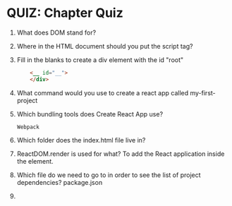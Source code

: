 
# QUIZ:  Chapter Quiz

1. What does DOM stand for?

2. Where in the HTML document should you put the script tag?

3. Fill in the blanks to create a div element with the id "root"

    ```html
        <__ id="__">
        </div>
    ```

4. What command would you use to create a react app called my-first-project

5. Which bundling tools does Create React App use?

    ``Webpack``

6. Which folder does the index.html file live in?

7. ReactDOM.render is used for what? To add the React application inside the element.

8. Which file do we need to go to in order to see the list of project dependencies? package.json

9.  
